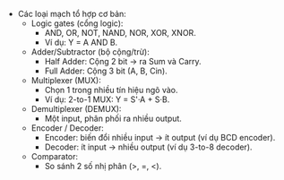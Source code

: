 
- Các loại mạch tổ hợp cơ bản:
  - Logic gates (cổng logic):
    + AND, OR, NOT, NAND, NOR, XOR, XNOR.
    + Ví dụ: Y = A AND B.
  - Adder/Subtractor (bộ cộng/trừ):
    + Half Adder: Cộng 2 bit → ra Sum và Carry.
    + Full Adder: Cộng 3 bit (A, B, Cin).
  - Multiplexer (MUX):
    + Chọn 1 trong nhiều tín hiệu ngõ vào.
    + Ví dụ: 2-to-1 MUX: Y = S'·A + S·B.
  - Demultiplexer (DEMUX):
    + Một input, phân phối ra nhiều output.
  - Encoder / Decoder:
    + Encoder: biến đổi nhiều input → ít output (ví dụ BCD encoder).
    + Decoder: ít input → nhiều output (ví dụ 3-to-8 decoder).
  - Comparator:
    + So sánh 2 số nhị phân (>, =, <).
